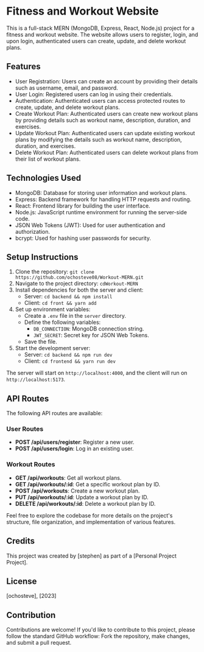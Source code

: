 # Fitness and Workout Website

This is a full-stack MERN (MongoDB, Express, React, Node.js) project for a fitness and workout website. The website allows users to register, login, and upon login, authenticated users can create, update, and delete workout plans.

## Features

- User Registration: Users can create an account by providing their details such as username, email, and password.
- User Login: Registered users can log in using their credentials.
- Authentication: Authenticated users can access protected routes to create, update, and delete workout plans.
- Create Workout Plan: Authenticated users can create new workout plans by providing details such as workout name, description, duration, and exercises.
- Update Workout Plan: Authenticated users can update existing workout plans by modifying the details such as workout name, description, duration, and exercises.
- Delete Workout Plan: Authenticated users can delete workout plans from their list of workout plans.

## Technologies Used

- MongoDB: Database for storing user information and workout plans.
- Express: Backend framework for handling HTTP requests and routing.
- React: Frontend library for building the user interface.
- Node.js: JavaScript runtime environment for running the server-side code.
- JSON Web Tokens (JWT): Used for user authentication and authorization.
- bcrypt: Used for hashing user passwords for security.

## Setup Instructions

1. Clone the repository: `git clone https://github.com/ochosteve08/Workout-MERN.git`
2. Navigate to the project directory: `cdWorkout-MERN`
3. Install dependencies for both the server and client:
   - Server: `cd backend && npm install`
   - Client: `cd front && yarn add`
4. Set up environment variables:
   - Create a `.env` file in the `server` directory.
   - Define the following variables:
     - `DB_CONNECTION`: MongoDB connection string.
     - `JWT_SECRET`: Secret key for JSON Web Tokens.
   - Save the file.
5. Start the development server:
   - Server: `cd backend && npm run dev`
   - Client: `cd frontend && yarn run dev`

The server will start on `http://localhost:4000`, and the client will run on `http://localhost:5173`.

## API Routes

The following API routes are available:

### User Routes

- **POST /api/users/register**: Register a new user.
- **POST /api/users/login**: Log in an existing user.

### Workout Routes

- **GET /api/workouts**: Get all workout plans.
- **GET /api/workouts/:id**: Get a specific workout plan by ID.
- **POST /api/workouts**: Create a new workout plan.
- **PUT /api/workouts/:id**: Update a workout plan by ID.
- **DELETE /api/workouts/:id**: Delete a workout plan by ID.

Feel free to explore the codebase for more details on the project's structure, file organization, and implementation of various features.

## Credits

This project was created by [stephen] as part of a [Personal Project Project].

## License

[ochosteve], [2023]

## Contribution

Contributions are welcome! If you'd like to contribute to this project, please follow the standard GitHub workflow: Fork the repository, make changes, and submit a pull request.

